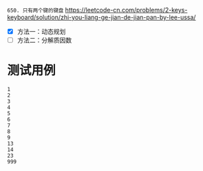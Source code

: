 
`650. 只有两个键的键盘` https://leetcode-cn.com/problems/2-keys-keyboard/solution/zhi-you-liang-ge-jian-de-jian-pan-by-lee-ussa/
- [x] 方法一：动态规划
- [ ] 方法二：分解质因数

# 测试用例

```
1
2
3
4
5
6
7
8
9
13
14
23
999
```
